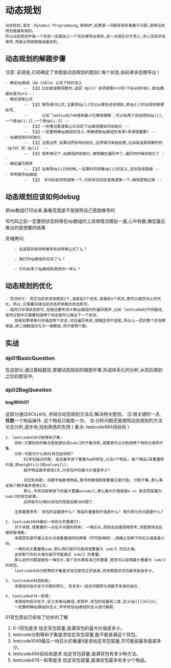 # 动态规划

    动态规划,英文：Dynamic Programming,简称DP,如果某一问题有很多重叠子问题,使用动态规划是最有效的。
    所以动态规划中每一个状态一定是由上一个状态推导出来的,这一点就区分于贪心,贪心没有状态推导,而是从局部直接选最优的,

## 动态规划的解题步骤

注意: 前提是,已经确定了本题是动态规划的题目( 每个状态,由前者状态推导出 )

    - 确定dp数组（dp table）以及下标的含义 
            -- 【注】比如斐波那契数列,返回`dp[n]`该项是第n+1项(下标从0开始),故dp数据长度为n+1 --
    - 确定递推公式
            -- 【注】推导递归公式,主要想dp[i]可以从哪些途径得到,即dp[i]的出现依赖哪些项,
            --      比如`leetcode746使用最小花费爬楼梯`,可以有两个途径得到dp[i],一个是dp[i-1],一个是dp[i-2] --
            -- 【注】一些情况是递推公式决定了dp数组要如何初始化 -- 
            -- 【注】一定要明确dp数组的含义,明确递推dp数组的来源(来源很重要) --
    - dp数组如何初始化 
            -- 【注】注意边界,如果边界影响初始化,边界情况单独处理,比如斐波那契数列的`dp[0]`和`dp[1]` --
            -- 【注】很多情况下,dp数组的初始化,被隐藏在遍历中了,遍历的时候初始化了 --
    - 确定遍历顺序
            -- 【注】在推导dp[i]的时候,一定要时刻想着dp[i]的定义,否则容易跑偏 --
    - 举例推导dp数组 
            -- 【注】 写代码前举例递推一下,代码写完后检查再递推一下,确保逻辑正确 --

## 动态规划应该如何debug

把dp数组打印出来,看看究竟是不是按照自己思路推导的

写代码之前一定要把状态转移在dp数组的上具体情况模拟一遍,心中有数,确定最后推出的是想要的结果

灵魂拷问:

        - 这道题目我举例推导状态转移公式了么？

        - 我打印dp数组的日志了么？

        - 打印出来了dp数组和我想的一样么？

## 动态规划的优化

    - 空间优化: 其实当前状态依赖前2个,或者前3个状态,或者前n个状态,都可以做空间上的优化。所以,只需要存储当前状态所依赖的状态即可。
    - 虽然只存储状态即可,但是还要考虑计算dp数组时的遍历顺序,比如 leetcode62不同路径, 虽然过程中只需要知道两个状态就可以推出下一个状态,
        但是如果单单只存储这两个状态,对应遍历来说,就略显得不适配,所以上一层的整个状态都保留,即二维数组优化为一维数组,而不是两个数。

## 实战

### dp01BasicQuestion

在这部分,通过基础题目,掌握动态规划的做题步骤,形成体系化的分析,从而应用到之后的题目中;

### dp02BagQuestion

#### bagWith01

这部分通过AC`01背包`, 并结合动态规划方法论,解决相关题目。
    注:很关键的一点, **任取**一个物品操作, 这个物品只能取一次。
    注:分析问题还是按照动态规划的方法论去分析,逐步地,找到熟悉的东西 ( 重点: leetcode494目标和 )

    1. leetcode416分割等和子集:
        目标:只要找到的集合里能够出现sum/2的子集总和,就算是可以分割成两个相同元素和子集.
        分析:可是为什么和01背包挂钩呢?
            01背包描述的是: 给定最多装下重量为w的背包,以及n个物品; 每个物品i有重量和价值,即weights[i]和values[i];
            每件物品最多使用1次,问背包中的最大价值是多少?
        
            对应到本题: 将数字抽象成物品,数字的数值即是重量又是价值; 分割子集,那么满足每个数字最多使用1次;
            那么,令背包能够装下的最大重量w=sum/2,那么最大价值就是w => 能否把容量为sum/2的背包装满;
            这样就可以用01背包的思路去解决问题了.

        注意着重思考: 背包的容量是什么? 物品的重量和价值是什么? 等价转化的问题是什么?

    2. leetcode1049最后一块石头的重量II:
        对于本题,很重要的一点在于问题的转换: 一堆石头,局部去处理很难思考,但是整体去处理却很清晰;
        本题其实是尽量让石头分成重量相同的两堆（尽可能相同）,相撞之后剩下的石头就是最小的。
        一堆的石头重量是sum,那么我们就尽可能拼成重量为 sum/2 的石头堆。 
        这样剩下的石头堆也是尽可能接近 sum/2 的重量。 
        那么此时问题就是有一堆石头,每个石头都有自己的重量,是否可以装满最大重量为 sum/2的背包。
        leetcode416分割等和子集是求背包是否正好装满,而本题是求背包最多能装多少。

    3. leetcode494目标和:
        本题给的启示在于问题的转化, 将复杂+-组合问题转化成数字本身的组合.

    4. leetcode474一和零:
        本题给的启示在于,定义多维dp数组,本题中,背包的容量有二维,定义dp[i][m][n],
        一定要明确dp数组的含义,牢牢抓住dp数组的含义进行解题.

01背包至此已经有了初步的了解
1. 0-1背包是求 给定背包容量,装满背包的最大价值是多少。
2. leetcode分割等和子集是求给定背包容量,能不能装满这个背包。
3. leetcode1049最后一块石头的重量II是求给定背包容量,尽可能装最多能装多少。
4. leetcode494目标和是求 给定背包容量,装满背包有多少种方法。
5. leetcode474一和零是求 给定背包容量,装满背包最多有多少个物品。






